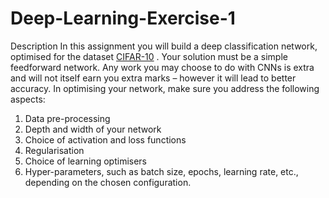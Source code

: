 # Deep-Learning-Exercise-1

Description
In this assignment you will build a deep classification network, optimised for the dataset
[CIFAR-10](https://www.cs.toronto.edu/~kriz/cifar.html) . Your
solution must be a simple feedforward network. Any work you may choose to do with CNNs is
extra and will not itself earn you extra marks – however it will lead to better accuracy.
In optimising your network, make sure you address the following aspects:
1. Data pre-processing
2. Depth and width of your network
3. Choice of activation and loss functions
4. Regularisation
5. Choice of learning optimisers
6. Hyper-parameters, such as batch size, epochs, learning rate, etc., depending on the chosen
configuration.
